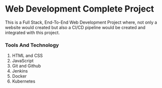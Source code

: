 # Web Development Complete Project

This is a Full Stack, End-To-End Web Development Project where, not only a website would created but also a CI/CD pipeline would be created and integrated with this project.

### Tools And Technology
1. HTML and CSS
2. JavaScript
3. Git and Github
4. Jenkins
5. Docker
6. Kubernetes

